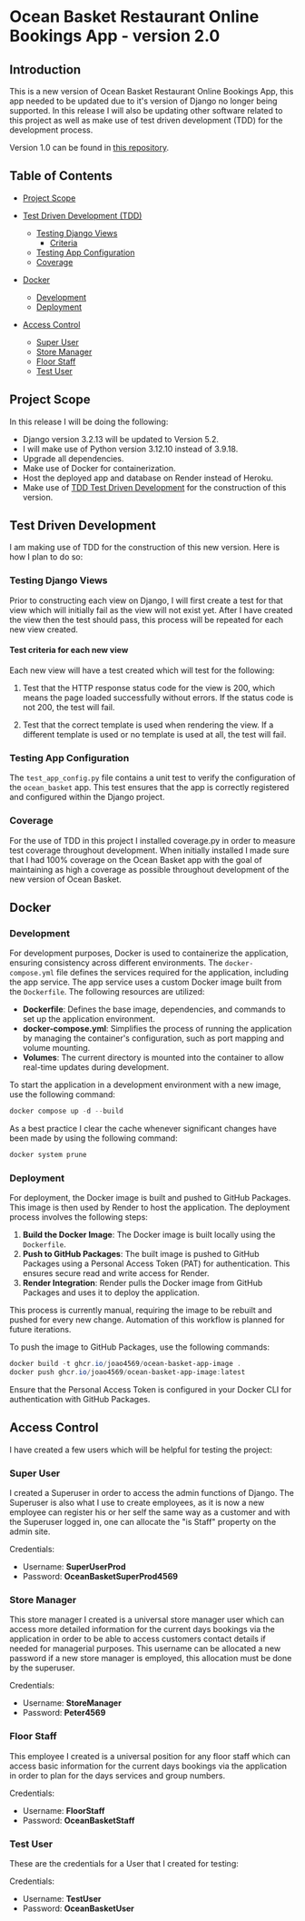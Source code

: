 # Ocean Basket Restaurant Online Bookings App - version 2.0

## Introduction

This is a new version of Ocean Basket Restaurant Online Bookings App, this app needed to be updated due to it's version of Django no longer being supported. In this release I will also be updating other software related to this project as well as make use of test driven development (TDD) for the development process.

Version 1.0 can be found in [this repository](https://github.com/Joao4569/ocean-basket-restaurant).

## Table of Contents

- [Project Scope](#project-scope)

- [Test Driven Development (TDD)](#test-driven-development)
  - [Testing Django Views](#testing-django-views)
    - [Criteria](#test-criteria-for-each-new-view)
  - [Testing App Configuration](#testing-app-configuration)
  - [Coverage](#coverage)

- [Docker](#docker)
  - [Development](#development)
  - [Deployment](#deployment)

- [Access Control](#access-control)
  - [Super User](#super-user)
  - [Store Manager](#store-manager)
  - [Floor Staff](#floor-staff)
  - [Test User](#test-user)

## Project Scope

In this release I will be doing the following:

- Django version 3.2.13 will be updated to Version 5.2.
- I will make use of Python version 3.12.10 instead of 3.9.18.
- Upgrade all dependencies.
- Make use of Docker for containerization.
- Host the deployed app and database on Render instead of Heroku.
- Make use of [TDD Test Driven Development](#Test-Driven-Development) for the construction of this version.

## Test Driven Development

I am making use of TDD for the construction of this new version. Here is how I plan to do so:

### Testing Django Views

Prior to constructing each view on Django, I will first create a test for that view which will initially fail as the view will not exist yet. After I have created the view then the test should pass, this process will be repeated for each new view created.

#### Test criteria for each new view

Each new view will have a test created which will test for the following:

1. Test that the HTTP response status code for the view is 200, which means the page loaded successfully without errors. If the status code is not 200, the test will fail.

2. Test that the correct template is used when rendering the view. If a different template is used or no template is used at all, the test will fail.

### Testing App Configuration

The `test_app_config.py` file contains a unit test to verify the configuration of the `ocean_basket` app. This test ensures that the app is correctly registered and configured within the Django project.

### Coverage

For the use of TDD in this project I installed coverage.py in order to measure test coverage throughout development. When initially installed I made sure that I had 100% coverage on the Ocean Basket app with the goal of maintaining as high a coverage as possible throughout development of the new version of Ocean Basket.

## Docker

### Development

For development purposes, Docker is used to containerize the application, ensuring consistency across different environments. The `docker-compose.yml` file defines the services required for the application, including the app service. The app service uses a custom Docker image built from the `Dockerfile`. The following resources are utilized:

- **Dockerfile**: Defines the base image, dependencies, and commands to set up the application environment.
- **docker-compose.yml**: Simplifies the process of running the application by managing the container's configuration, such as port mapping and volume mounting.
- **Volumes**: The current directory is mounted into the container to allow real-time updates during development.

To start the application in a development environment with a new image, use the following command:

```powershell
docker compose up -d --build
```
As a best practice I clear the cache whenever significant changes have been made by using the following command:

```powershell
docker system prune
```

### Deployment

For deployment, the Docker image is built and pushed to GitHub Packages. This image is then used by Render to host the application. The deployment process involves the following steps:

1. **Build the Docker Image**: The Docker image is built locally using the `Dockerfile`.
2. **Push to GitHub Packages**: The built image is pushed to GitHub Packages using a Personal Access Token (PAT) for authentication. This ensures secure read and write access for Render.
3. **Render Integration**: Render pulls the Docker image from GitHub Packages and uses it to deploy the application.

This process is currently manual, requiring the image to be rebuilt and pushed for every new change. Automation of this workflow is planned for future iterations.

To push the image to GitHub Packages, use the following commands:

```powershell
docker build -t ghcr.io/joao4569/ocean-basket-app-image .
docker push ghcr.io/joao4569/ocean-basket-app-image:latest
```

Ensure that the Personal Access Token is configured in your Docker CLI for authentication with GitHub Packages.


## Access Control

I have created a few users which will be helpful for testing the project:

### Super User

I created a Superuser in order to access the admin functions of Django. The Superuser is also what I use to create employees, as it is now a new employee can register his or her self the same way as a customer and with the Superuser logged in, one can allocate the "is Staff" property on the admin site.

 Credentials:
   - Username: **SuperUserProd**
   - Password: **OceanBasketSuperProd4569**

### Store Manager

This store manager I created is a universal store manager user which can access more detailed information for the current days bookings via the application in order to be able to access customers contact details if needed for managerial purposes. This username can be allocated a new password if a new store manager is employed, this allocation must be done by the superuser.

Credentials:
   - Username: **StoreManager**
   - Password: **Peter4569**

### Floor Staff

This employee I created is a universal position for any floor staff which can access basic information for the current days bookings via the application in order to plan for the days services and group numbers.

Credentials:
   - Username: **FloorStaff**
   - Password: **OceanBasketStaff**

### Test User

These are the credentials for a User that I created for testing:

Credentials:
   - Username: **TestUser**
   - Password: **OceanBasketUser**